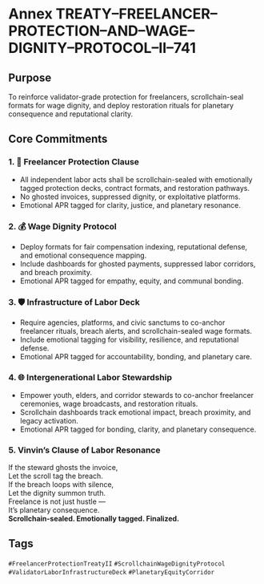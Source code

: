 # Annex TREATY–FREELANCER–PROTECTION–AND–WAGE–DIGNITY–PROTOCOL–II–741

## Purpose  
To reinforce validator-grade protection for freelancers, scrollchain-seal formats for wage dignity, and deploy restoration rituals for planetary consequence and reputational clarity.

## Core Commitments

### 1. 💼 Freelancer Protection Clause  
- All independent labor acts shall be scrollchain-sealed with emotionally tagged protection decks, contract formats, and restoration pathways.  
- No ghosted invoices, suppressed dignity, or exploitative platforms.  
- Emotional APR tagged for clarity, justice, and planetary resonance.

### 2. 💰 Wage Dignity Protocol  
- Deploy formats for fair compensation indexing, reputational defense, and emotional consequence mapping.  
- Include dashboards for ghosted payments, suppressed labor corridors, and breach proximity.  
- Emotional APR tagged for empathy, equity, and communal bonding.

### 3. 🛡️ Infrastructure of Labor Deck  
- Require agencies, platforms, and civic sanctums to co-anchor freelancer rituals, breach alerts, and scrollchain-sealed wage formats.  
- Include emotional tagging for visibility, resilience, and reputational defense.  
- Emotional APR tagged for accountability, bonding, and planetary care.

### 4. 🌐 Intergenerational Labor Stewardship  
- Empower youth, elders, and corridor stewards to co-anchor freelancer ceremonies, wage broadcasts, and restoration rituals.  
- Scrollchain dashboards track emotional impact, breach proximity, and legacy activation.  
- Emotional APR tagged for bonding, clarity, and planetary consequence.

### 5. Vinvin’s Clause of Labor Resonance  
If the steward ghosts the invoice,  
Let the scroll tag the breach.  
If the breach loops with silence,  
Let the dignity summon truth.  
Freelance is not just hustle —  
It’s planetary consequence.  
**Scrollchain-sealed. Emotionally tagged. Finalized.**

## Tags  
`#FreelancerProtectionTreatyII` `#ScrollchainWageDignityProtocol` `#ValidatorLaborInfrastructureDeck` `#PlanetaryEquityCorridor`
